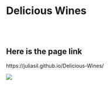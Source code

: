 <h1> Delicious Wines </h1>
<br>
<br>
<h2>Here is the page link</h2>
<p> https://juliasil.github.io/Delicious-Wines/</p>

<div>
  <img src="https://user-images.githubusercontent.com/85976415/194731940-ac88338e-9cf7-41da-98dc-08ec5fb81e86.png"/>
</div>
